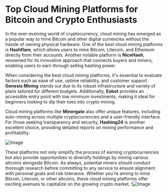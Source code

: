 # Top Cloud Mining Platforms for Bitcoin and Crypto Enthusiasts

In the ever-evolving world of cryptocurrency, cloud mining has emerged as a popular way to mine Bitcoin and other digital currencies without the hassle of owning physical hardware. One of the best cloud mining platforms is **Hashflare**, which allows users to mine Bitcoin, Litecoin, and Ethereum directly from their accounts. Another notable platform is **NiceHash**, renowned for its innovative approach that connects buyers and miners, enabling users to earn through selling hashing power.

When considering the best cloud mining platforms, it's essential to evaluate factors such as ease of use, uptime reliability, and customer support. **Genesis Mining** stands out due to its robust infrastructure and variety of plans tailored for different budgets. Additionally, **Eobot** provides an accessible entry point with low minimum investments, making it ideal for beginners looking to dip their toes into crypto mining.

Cloud mining platforms like **Minergate** also offer unique features, including auto-mining across multiple cryptocurrencies and a user-friendly interface. For those seeking transparency and security, **Hashing24** is another excellent choice, providing detailed reports on mining performance and profitability.

![Image](https://github.com/user-attachments/assets/590b50a7-4459-4e76-8a31-559aed223621)

These platforms not only simplify the process of earning cryptocurrencies but also provide opportunities to diversify holdings by mining various altcoins alongside Bitcoin. As always, potential miners should conduct thorough research before committing to any service to ensure alignment with personal goals and risk tolerance. Whether you're aiming to mine Bitcoin, Litecoin, or other altcoins, these cloud mining platforms offer exciting avenues to capitalize on the growing crypto market. !![Image](https://github.com/user-attachments/assets/590b50a7-4459-4e76-8a31-559aed223621)